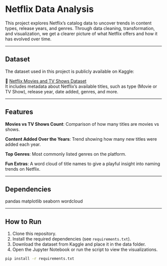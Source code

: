 # Netflix Data Analysis

This project explores Netflix’s catalog data to uncover trends in content types, release years, and genres. Through data cleaning, transformation, and visualization, we get a clearer picture of what Netflix offers and how it has evolved over time.

---

## Dataset

The dataset used in this project is publicly available on Kaggle:

🔗 [Netflix Movies and TV Shows Dataset](https://www.kaggle.com/datasets/shivamb/netflix-shows)  
It includes metadata about Netflix’s available titles, such as type (Movie or TV Show), release year, date added, genres, and more.

---

## Features

**Movies vs TV Shows Count**: 
Comparison of how many titles are movies vs shows.

**Content Added Over the Years**: 
Trend showing how many new titles were added each year.

**Top Genres**: 
Most commonly listed genres on the platform.

**Fun Extras**: 
A word cloud of title names to give a playful insight into naming trends on Netflix.

---

## Dependencies
pandas
matplotlib
seaborn
wordcloud

---

## How to Run

1. Clone this repository.
2. Install the required dependencies (see `requirements.txt`).
3. Download the dataset from Kaggle and place it in the data folder.
4. Open the Jupyter Notebook or run the script to view the visualizations.

```bash
pip install -r requirements.txt
